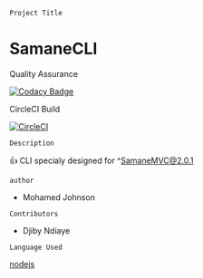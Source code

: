 ````````````
Project Title
````````````
# SamaneCLI

Quality Assurance

[![Codacy Badge](https://api.codacy.com/project/badge/Grade/52b7e7291f8341dba2fd9e4b73f18265)](https://app.codacy.com/app/LPIX-11/SamaneCLI?utm_source=github.com&utm_medium=referral&utm_content=LPIX-11/SamaneCLI&utm_campaign=Badge_Grade_Dashboard)

CircleCI Build

[![CircleCI](https://circleci.com/gh/LPIX-11/SamaneCLI.svg?style=svg)](https://circleci.com/gh/LPIX-11/SamaneCLI)

````````````
Description 
````````````
:+1: CLI specialy designed for ^SamaneMVC@2.0.1

````````````
author
````````````
+ Mohamed Johnson

````````````
Contributors
````````````
+ Djiby Ndiaye

`````````````
Language Used
``````````````

[nodejs](https://nodejs.org/en/)

